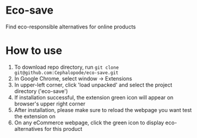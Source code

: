# Eco-save
Find eco-responsible alternatives for online products

# How to use 
1) To download repo directory, run `git clone git@github.com:Cephalopode/eco-save.git`
1) In Google Chrome, select window -> Extensions
1) In upper-left corner, click 'load unpacked' and select the project directory ('eco-save')
1) If installation successful, the extension green icon will appear on browser's upper right corner
1) After installation, please make sure to reload the webpage you want test the extension on
1) On any eCommerce webpage, click the green icon to display eco-alternatives for this product 
